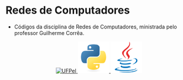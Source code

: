 # Redes de Computadores

- Códigos da disciplina de Redes de Computadores, ministrada pelo professor Guilherme Corrêa.

<p align="center">
  <a href="https://portal.ufpel.edu.br/">
    <img alt="UFPel" src="https://upload.wikimedia.org/wikipedia/commons/4/49/UFPEL-ESCUDO-2013.png" width="85" />
  </a>
  <a href="https://www.python.org/">
    <img alt="Python" src="https://raw.githubusercontent.com/devicons/devicon/master/icons/python/python-original.svg" width="85">
  </a>
  <a href="https://www.java.com/">
    <img alt="Java" src="https://raw.githubusercontent.com/devicons/devicon/master/icons/java/java-original.svg" width="85">
  </a>
</p>
